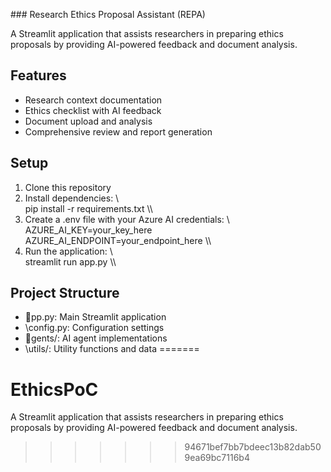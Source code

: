 
﻿### Research Ethics Proposal Assistant (REPA)

A Streamlit application that assists researchers in preparing ethics proposals by providing AI-powered feedback and document analysis.

## Features

- Research context documentation
- Ethics checklist with AI feedback
- Document upload and analysis
- Comprehensive review and report generation

## Setup

1. Clone this repository
2. Install dependencies:
   \\\
   pip install -r requirements.txt
   \\\
3. Create a .env file with your Azure AI credentials:
   \\\
   AZURE_AI_KEY=your_key_here
   AZURE_AI_ENDPOINT=your_endpoint_here
   \\\
4. Run the application:
   \\\
   streamlit run app.py
   \\\

## Project Structure

- \pp.py\: Main Streamlit application
- \config.py\: Configuration settings
- \gents/\: AI agent implementations
- \utils/\: Utility functions and data
=======
# EthicsPoC
A Streamlit application that assists researchers in preparing ethics proposals by providing AI-powered feedback and document analysis.
>>>>>>> 94671bef7bb7bdeec13b82dab509ea69bc7116b4
